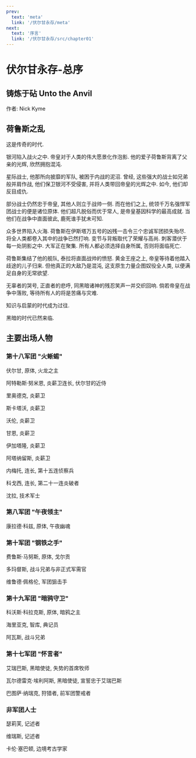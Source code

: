 ```yaml
---
prev:
  text: 'meta'
  link: '/伏尔甘永存/meta'
next:
  text: '序言'
  link: '/伏尔甘永存/src/chapter01'
---
```


# 伏尔甘永存-总序

## 铸炼于砧 Unto the Anvil

作者: Nick Kyme

## 荷鲁斯之乱

这是传奇的时代.

银河陷入战火之中. 帝皇对于人类的伟大愿景化作泡影. 他的爱子荷鲁斯背离了父亲的光辉, 欣然拥抱混沌.

星际战士, 他那所向披靡的军队, 被困于内战的泥沼. 曾经, 这些强大的战士如兄弟般并肩作战, 他们保卫银河不受侵害, 并将人类带回帝皇的光辉之中. 如今, 他们却反目成仇.

部分战士仍然忠于帝皇, 其他人则立于战帅一侧. 而在他们之上, 统领千万名强悍军团战士的便是诸位原体. 他们超凡脱俗而优于常人, 是帝皇基因科学的最高成就. 当他们在战争中直面彼此, 鹿死谁手犹未可知.

众多世界陷入火海. 荷鲁斯在伊斯塔万五号的凶残一击令三个忠诚军团损失殆尽. 将全人类都卷入其中的战争已然打响. 变节与背叛取代了荣耀与高尚. 刺客潜伏于每一处阴影之中. 大军正在聚集. 所有人都必须选择自身所属, 否则将面临死亡.

荷鲁斯集结了他的舰队, 泰拉将直面战帅的愤怒. 黄金王座之上, 帝皇等待着他踏入歧途的儿子归来. 但他真正的大敌乃是混沌, 这支原生力量企图奴役全人类, 以便满足自身的无常欲望.

无辜者的哭号, 正直者的悲呼, 同黑暗诸神的残忍笑声一并交织回响. 倘若帝皇在战争中落败, 等待所有人的将是苦痛与灾难.

知识与启蒙的时代成为过往.

黑暗的时代已然来临.

## 主要出场人物

### 第十八军团 "火蜥蜴"

伏尔甘, 原体, 火龙之主

阿特勒斯·努米恩, 炎薪卫连长, 伏尔甘的近侍

里奥德克, 炎薪卫

斯卡塔沃, 炎薪卫

沃伦, 炎薪卫

甘恩, 炎薪卫

伊加塔隆, 炎薪卫

阿塔纳留斯, 炎薪卫

内梅托, 连长, 第十五连侦察兵

科戈西, 连长, 第二十一连炎破者

沈拉, 技术军士

### 第八军团 "午夜领主"

康拉德·科兹, 原体, 午夜幽魂

### 第十军团 "钢铁之手"

费鲁斯·马努斯, 原体, 戈尔贡

多玛督斯, 战斗兄弟与非正式军需官

维鲁德·佩格伦, 军团狙击手

### 第十九军团 "暗鸦守卫"

科沃斯·科拉克斯, 原体, 暗鸦之主

海里亚克, 智库, 典记员

阿瓦斯, 战斗兄弟

### 第十七军团 "怀言者"

艾瑞巴斯, 黑暗使徒, 失势的首席牧师

瓦尔德雷克·埃利阿斯, 黑暗使徒, 宣誓忠于艾瑞巴斯

巴图萨·纳瑞克, 狩猎者, 前军团警戒者

### 非军团人士

瑟莉芙, 记述者

维瑞斯, 记述者

卡伦·塞巴顿, 边境考古学家
